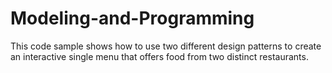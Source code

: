 # Modeling-and-Programming
This code sample shows how to use two different design patterns to create an interactive single menu that offers food from two distinct restaurants. 
